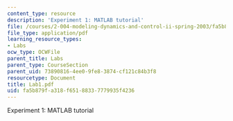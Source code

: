 ```yaml
---
content_type: resource
description: 'Experiment 1: MATLAB tutorial'
file: /courses/2-004-modeling-dynamics-and-control-ii-spring-2003/fa5b879fa318f65188337779935f4236_Lab1.pdf
file_type: application/pdf
learning_resource_types:
- Labs
ocw_type: OCWFile
parent_title: Labs
parent_type: CourseSection
parent_uid: 73890816-4ee0-9fe8-3874-cf121c84b3f8
resourcetype: Document
title: Lab1.pdf
uid: fa5b879f-a318-f651-8833-7779935f4236
---
```

Experiment 1: MATLAB tutorial

